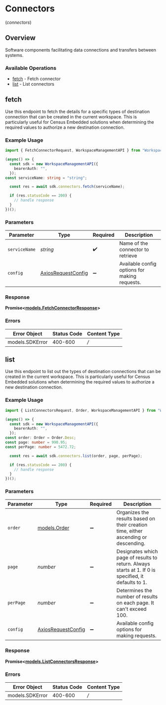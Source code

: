 # Connectors
(*connectors*)

## Overview

Software components facilitating data connections and transfers between systems.

### Available Operations

* [fetch](#fetch) - Fetch connector
* [list](#list) - List connectors

## fetch

Use this endpoint to fetch the details for a specific types of destination connection that can be created in the current workspace. This is particularly useful for Census Embedded solutions when determining the required values to authorize a new destination connection.

### Example Usage

```typescript
import { FetchConnectorRequest, WorkspaceManagementAPI } from "Workspace-Management-API";

(async() => {
  const sdk = new WorkspaceManagementAPI({
    bearerAuth: "",
  });
const serviceName: string = "string";

  const res = await sdk.connectors.fetch(serviceName);

  if (res.statusCode == 200) {
    // handle response
  }
})();
```

### Parameters

| Parameter                                                    | Type                                                         | Required                                                     | Description                                                  |
| ------------------------------------------------------------ | ------------------------------------------------------------ | ------------------------------------------------------------ | ------------------------------------------------------------ |
| `serviceName`                                                | *string*                                                     | :heavy_check_mark:                                           | Name of the connector to retrieve                            |
| `config`                                                     | [AxiosRequestConfig](https://axios-http.com/docs/req_config) | :heavy_minus_sign:                                           | Available config options for making requests.                |


### Response

**Promise<[models.FetchConnectorResponse](../../models/fetchconnectorresponse.md)>**
### Errors

| Error Object    | Status Code     | Content Type    |
| --------------- | --------------- | --------------- |
| models.SDKError | 400-600         | */*             |

## list

Use this endpoint to list out the types of destination connections that can be created in the current workspace. This is particularly useful for Census Embedded solutions when determining the required values to authorize a new destination connection.

### Example Usage

```typescript
import { ListConnectorsRequest, Order, WorkspaceManagementAPI } from "Workspace-Management-API";

(async() => {
  const sdk = new WorkspaceManagementAPI({
    bearerAuth: "",
  });
const order: Order = Order.Desc;
const page: number = 998.95;
const perPage: number = 5472.72;

  const res = await sdk.connectors.list(order, page, perPage);

  if (res.statusCode == 200) {
    // handle response
  }
})();
```

### Parameters

| Parameter                                                                                            | Type                                                                                                 | Required                                                                                             | Description                                                                                          |
| ---------------------------------------------------------------------------------------------------- | ---------------------------------------------------------------------------------------------------- | ---------------------------------------------------------------------------------------------------- | ---------------------------------------------------------------------------------------------------- |
| `order`                                                                                              | [models.Order](../models/order.md)                                                                   | :heavy_minus_sign:                                                                                   | Organizes the results based on their creation time, either ascending or descending.                  |
| `page`                                                                                               | *number*                                                                                             | :heavy_minus_sign:                                                                                   | Designates which page of results to return. Always starts at 1. If 0 is specified, it defaults to 1. |
| `perPage`                                                                                            | *number*                                                                                             | :heavy_minus_sign:                                                                                   | Determines the number of results on each page. It can't exceed 100.                                  |
| `config`                                                                                             | [AxiosRequestConfig](https://axios-http.com/docs/req_config)                                         | :heavy_minus_sign:                                                                                   | Available config options for making requests.                                                        |


### Response

**Promise<[models.ListConnectorsResponse](../../models/listconnectorsresponse.md)>**
### Errors

| Error Object    | Status Code     | Content Type    |
| --------------- | --------------- | --------------- |
| models.SDKError | 400-600         | */*             |
